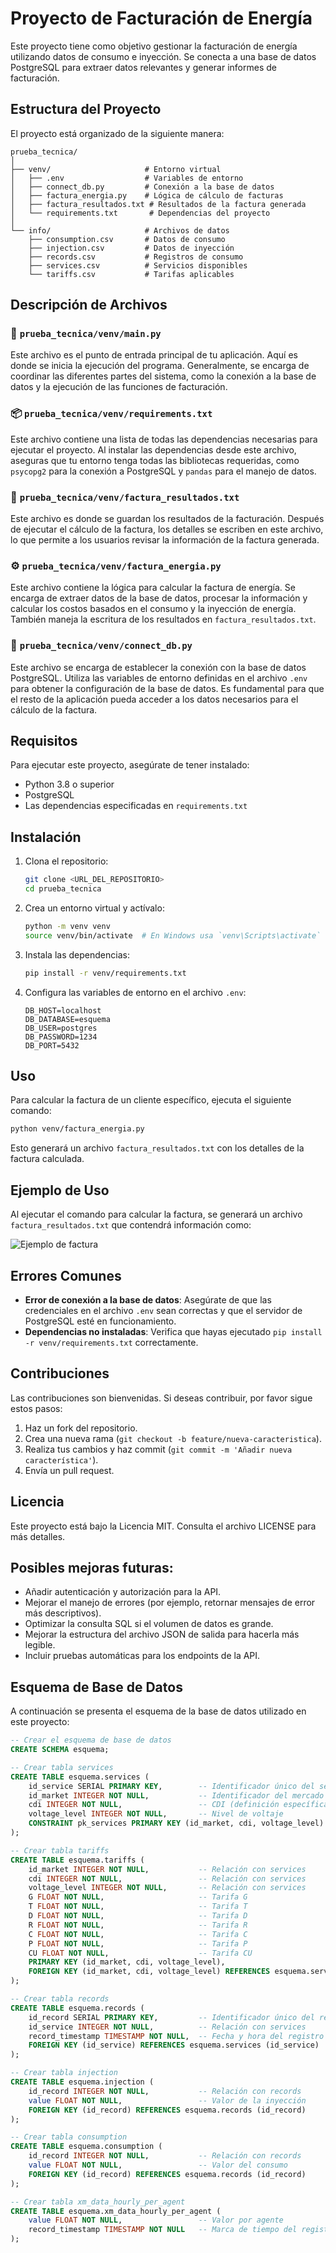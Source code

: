 # Proyecto de Facturación de Energía

Este proyecto tiene como objetivo gestionar la facturación de energía utilizando datos de consumo e inyección. Se conecta a una base de datos PostgreSQL para extraer datos relevantes y generar informes de facturación.

## Estructura del Proyecto

El proyecto está organizado de la siguiente manera:

```
prueba_tecnica/
│
├── venv/                     # Entorno virtual
│   ├── .env                  # Variables de entorno
│   ├── connect_db.py         # Conexión a la base de datos
│   ├── factura_energia.py    # Lógica de cálculo de facturas
│   ├── factura_resultados.txt # Resultados de la factura generada
│   └── requirements.txt       # Dependencias del proyecto
│
└── info/                     # Archivos de datos
    ├── consumption.csv       # Datos de consumo
    ├── injection.csv         # Datos de inyección
    ├── records.csv           # Registros de consumo
    ├── services.csv          # Servicios disponibles
    └── tariffs.csv           # Tarifas aplicables
```

## Descripción de Archivos

### 📁 `prueba_tecnica/venv/main.py`
Este archivo es el punto de entrada principal de tu aplicación. Aquí es donde se inicia la ejecución del programa. Generalmente, se encarga de coordinar las diferentes partes del sistema, como la conexión a la base de datos y la ejecución de las funciones de facturación.

### 📦 `prueba_tecnica/venv/requirements.txt`
Este archivo contiene una lista de todas las dependencias necesarias para ejecutar el proyecto. Al instalar las dependencias desde este archivo, aseguras que tu entorno tenga todas las bibliotecas requeridas, como `psycopg2` para la conexión a PostgreSQL y `pandas` para el manejo de datos.

### 📄 `prueba_tecnica/venv/factura_resultados.txt`
Este archivo es donde se guardan los resultados de la facturación. Después de ejecutar el cálculo de la factura, los detalles se escriben en este archivo, lo que permite a los usuarios revisar la información de la factura generada.

### ⚙️ `prueba_tecnica/venv/factura_energia.py`
Este archivo contiene la lógica para calcular la factura de energía. Se encarga de extraer datos de la base de datos, procesar la información y calcular los costos basados en el consumo y la inyección de energía. También maneja la escritura de los resultados en `factura_resultados.txt`.

### 🔗 `prueba_tecnica/venv/connect_db.py`
Este archivo se encarga de establecer la conexión con la base de datos PostgreSQL. Utiliza las variables de entorno definidas en el archivo `.env` para obtener la configuración de la base de datos. Es fundamental para que el resto de la aplicación pueda acceder a los datos necesarios para el cálculo de la factura.

## Requisitos

Para ejecutar este proyecto, asegúrate de tener instalado:

- Python 3.8 o superior
- PostgreSQL
- Las dependencias especificadas en `requirements.txt`

## Instalación

1. Clona el repositorio:

   ```bash
   git clone <URL_DEL_REPOSITORIO>
   cd prueba_tecnica
   ```

2. Crea un entorno virtual y actívalo:

   ```bash
   python -m venv venv
   source venv/bin/activate  # En Windows usa `venv\Scripts\activate`
   ```

3. Instala las dependencias:

   ```bash
   pip install -r venv/requirements.txt
   ```

4. Configura las variables de entorno en el archivo `.env`:

   ```plaintext
   DB_HOST=localhost
   DB_DATABASE=esquema
   DB_USER=postgres
   DB_PASSWORD=1234
   DB_PORT=5432
   ```

## Uso

Para calcular la factura de un cliente específico, ejecuta el siguiente comando:

```bash
python venv/factura_energia.py
```

Esto generará un archivo `factura_resultados.txt` con los detalles de la factura calculada.

## Ejemplo de Uso

Al ejecutar el comando para calcular la factura, se generará un archivo `factura_resultados.txt` que contendrá información como:

![Ejemplo de factura](imagen/prueba.jpg)



## Errores Comunes

- **Error de conexión a la base de datos**: Asegúrate de que las credenciales en el archivo `.env` sean correctas y que el servidor de PostgreSQL esté en funcionamiento.
- **Dependencias no instaladas**: Verifica que hayas ejecutado `pip install -r venv/requirements.txt` correctamente.

## Contribuciones

Las contribuciones son bienvenidas. Si deseas contribuir, por favor sigue estos pasos:

1. Haz un fork del repositorio.
2. Crea una nueva rama (`git checkout -b feature/nueva-caracteristica`).
3. Realiza tus cambios y haz commit (`git commit -m 'Añadir nueva característica'`).
4. Envía un pull request.

## Licencia

Este proyecto está bajo la Licencia MIT. Consulta el archivo LICENSE para más detalles.

## Posibles mejoras futuras:

- Añadir autenticación y autorización para la API.
- Mejorar el manejo de errores (por ejemplo, retornar mensajes de error más descriptivos).
- Optimizar la consulta SQL si el volumen de datos es grande.
- Mejorar la estructura del archivo JSON de salida para hacerla más legible.
- Incluir pruebas automáticas para los endpoints de la API.

## Esquema de Base de Datos

A continuación se presenta el esquema de la base de datos utilizado en este proyecto:

```sql
-- Crear el esquema de base de datos
CREATE SCHEMA esquema;

-- Crear tabla services
CREATE TABLE esquema.services (
    id_service SERIAL PRIMARY KEY,        -- Identificador único del servicio
    id_market INTEGER NOT NULL,           -- Identificador del mercado
    cdi INTEGER NOT NULL,                 -- CDI (definición específica)
    voltage_level INTEGER NOT NULL,       -- Nivel de voltaje
    CONSTRAINT pk_services PRIMARY KEY (id_market, cdi, voltage_level)  -- Clave primaria compuesta
);

-- Crear tabla tariffs
CREATE TABLE esquema.tariffs (
    id_market INTEGER NOT NULL,           -- Relación con services
    cdi INTEGER NOT NULL,                 -- Relación con services
    voltage_level INTEGER NOT NULL,       -- Relación con services
    G FLOAT NOT NULL,                     -- Tarifa G
    T FLOAT NOT NULL,                     -- Tarifa T
    D FLOAT NOT NULL,                     -- Tarifa D
    R FLOAT NOT NULL,                     -- Tarifa R
    C FLOAT NOT NULL,                     -- Tarifa C
    P FLOAT NOT NULL,                     -- Tarifa P
    CU FLOAT NOT NULL,                    -- Tarifa CU
    PRIMARY KEY (id_market, cdi, voltage_level),
    FOREIGN KEY (id_market, cdi, voltage_level) REFERENCES esquema.services (id_market, cdi, voltage_level)
);

-- Crear tabla records
CREATE TABLE esquema.records (
    id_record SERIAL PRIMARY KEY,         -- Identificador único del registro
    id_service INTEGER NOT NULL,          -- Relación con services
    record_timestamp TIMESTAMP NOT NULL,  -- Fecha y hora del registro
    FOREIGN KEY (id_service) REFERENCES esquema.services (id_service)
);

-- Crear tabla injection
CREATE TABLE esquema.injection (
    id_record INTEGER NOT NULL,           -- Relación con records
    value FLOAT NOT NULL,                 -- Valor de la inyección
    FOREIGN KEY (id_record) REFERENCES esquema.records (id_record)
);

-- Crear tabla consumption
CREATE TABLE esquema.consumption (
    id_record INTEGER NOT NULL,           -- Relación con records
    value FLOAT NOT NULL,                 -- Valor del consumo
    FOREIGN KEY (id_record) REFERENCES esquema.records (id_record)
);

-- Crear tabla xm_data_hourly_per_agent
CREATE TABLE esquema.xm_data_hourly_per_agent (
    value FLOAT NOT NULL,                 -- Valor por agente
    record_timestamp TIMESTAMP NOT NULL   -- Marca de tiempo del registro
);


